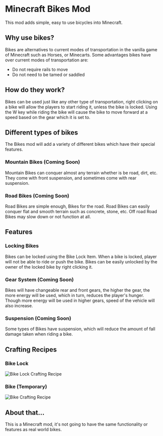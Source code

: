 # Minecraft Bikes Mod

This mod adds simple, easy to use bicycles into Minecraft.

## Why use bikes?
Bikes are alternatives to current modes of transportation in the vanilla game of Minecraft such as Horses, or Minecarts. Some advantages bikes have over current modes of transportation are:

- Do not require rails to move  
- Do not need to be tamed or saddled  

## How do they work?
Bikes can be used just like any other type of transportation, right clicking on a bike will allow the players to start riding it, unless the bike is locked. Using the W key while riding the bike will cause the bike to move forward at a speed based on the gear which it is set to.

## Different types of bikes
The Bikes mod will add a variety of different bikes which have their special features.

### Mountain Bikes (Coming Soon)
Mountain Bikes can conquer almost any terrain whether is be road, dirt, etc. They come with front suspension, and sometimes come with rear suspension.

### Road Bikes (Coming Soon)
Road Bikes are simple enough, Bikes for the road. Road Bikes can easily conquer flat and smooth terrain such as concrete, stone, etc. Off road Road Bikes may slow down or not function at all.

## Features
### Locking Bikes
Bikes can be locked using the Bike Lock Item. When a bike is locked, player will not be able to ride or push the bike. Bikes can be easily unlocked by the owner of the locked bike by right clicking it.

### Gear System (Coming Soon)
Bikes will have changeable rear and front gears, the higher the gear, the more energy will be used, which in turn, reduces the player's hunger. Though more energy will be used in higher gears, speed of the vehicle will also increase.

### Suspension (Coming Soon)
Some types of Bikes have suspension, which will reduce the amount of fall damage taken when riding a bike.

## Crafting Recipes
### Bike Lock
![Bike Lock Crafting Recipe](https://cdn-raw.modrinth.com/data/k4qItu4U/images/4ca20b381e3aaec0a819fb411f7aadf6d1b6af3f.png)  

### Bike (Temporary)
![Bike Crafting Recipe](https://cdn-raw.modrinth.com/data/k4qItu4U/images/4c1f9072e50c79dc2a4f4c71fc86f7d01e1b78fb.png)  

## About that...
This is a Minecraft mod, it's not going to have the same functionality or features as real world bikes.
